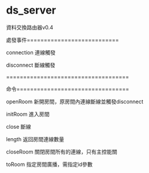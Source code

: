 ds_server
=========

資料交換路由器v0.4


處發事件===========================

connection 連線觸發

disconnect 斷線觸發

====================================

命令=================================

openRoom 新開房間，原房間內連線斷線並觸發disconnect

initRoom 進入房間

close 斷線

length 返回房間連線數量

closeRoom 關閉房間所有的連線，只有主控能關

toRoom  指定房間廣播，需指定id參數
